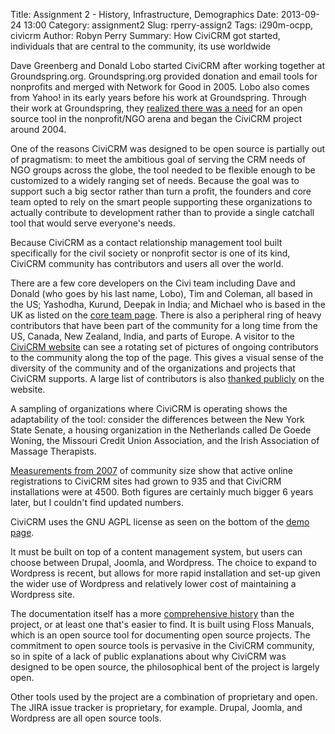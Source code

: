 Title: Assignment 2 - History, Infrastructure, Demographics
Date: 2013-09-24 13:00 
Category: assignment2 
Slug: rperry-assign2 
Tags: i290m-ocpp, civicrm 
Author: Robyn Perry 
Summary: How CiviCRM got started, individuals that are central to the community, its use worldwide


Dave Greenberg and Donald Lobo started CiviCRM after working together at Groundspring.org. Groundspring.org provided donation and email tools for nonprofits and merged with Network for Good in 2005. Lobo also comes from Yahoo! in its early years before his work at Groundspring. Through their work at Groundspring, they [realized there was a need](http://forum.civicrm.org/index.php/topic,1225.0.html) for an open source tool in the nonprofit/NGO arena and began the CiviCRM project around 2004.

One of the reasons CiviCRM was designed to be open source is partially out of pragmatism: to meet the ambitious goal of serving the CRM needs of NGO groups across the globe, the tool needed to be flexible enough to be customized to a widely ranging set of needs. Because the goal was to support such a big sector rather than turn a profit, the founders and core team opted to rely on the smart people supporting these organizations to actually contribute to development rather than to provide a single catchall tool that would serve everyone's needs. 

Because CiviCRM as a contact relationship management tool built specifically for the civil society or nonprofit sector is one of its kind, CiviCRM community has contributors and users all over the world. 

There are a few core developers on the Civi team including Dave and Donald (who goes by his last name, Lobo), Tim and Coleman, all based in the US; Yashodha, Kurund, Deepak in India; and Michael who is based in the UK as listed on the [core team page](http://civicrm.org/what/coreteam). There is also a peripheral ring of heavy contributors that have been part of the community for a long time from the US, Canada, New Zealand, India, and parts of Europe. A visitor to the [CiviCRM website](http://civicrm.org/) can see a rotating set of pictures of ongoing contributors to the community along the top of the page. This gives a visual sense of the diversity of the community and of the organizations and projects that CiviCRM supports. A large list of contributors is also [thanked publicly](http://civicrm.org/what/contributors) on the website.

A sampling of organizations where CiviCRM is operating shows the adaptability of the tool: consider the differences between the New York State Senate, a housing organization in the Netherlands called De Goede Woning, the Missouri Credit Union Association, and the Irish Association of Massage Therapists.

[Measurements from 2007](http://wiki.civicrm.org/confluence/download/attachments/4685968/SSF_yearend_2007.pdf) of community size show that active online registrations to CiviCRM sites had grown to 935 and that CiviCRM installations were at 4500. Both figures are certainly much bigger 6 years later, but I couldn't find updated numbers.

CiviCRM uses the GNU AGPL license as seen on the bottom of the [demo page](http://drupal.demo.civicrm.org/civicrm/dashboard?reset=1). 

It must be built on top of a content management system, but users can choose between Drupal, Joomla, and Wordpress. The choice to expand to Wordpress is recent, but allows for more rapid installation and set-up given the wider use of Wordpress and relatively lower cost of maintaining a Wordpress site. 

The documentation itself has a more [comprehensive history](http://booki.flossmanuals.net/civicrm/_draft/_v/2.0/history-of-this-book/) than the project, or at least one that's easier to find. It is built using Floss Manuals, which is an open source tool for documenting open source projects. The commitment to open source tools is pervasive in the CiviCRM community, so in spite of a lack of public explanations about why CiviCRM was designed to be open source, the philosophical bent of the project is largely open. 

Other tools used by the project are a combination of proprietary and open. The JIRA issue tracker is proprietary, for example. Drupal, Joomla, and  Wordpress are all open source tools. 